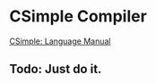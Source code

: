 # CSimple Compiler
[CSimple: Language Manual](https://www.cs.ucsb.edu/~chris/teaching/cs160/projects/language.html)

## Todo: Just do it.